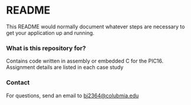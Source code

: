 # README #

This README would normally document whatever steps are necessary to get your application up and running.

### What is this repository for? ###

Contains code written in assembly or embedded C for the PIC16. Assignment details are listed in each case study

### Contact ###

For questions, send an email to bj2364@colubmia.edu